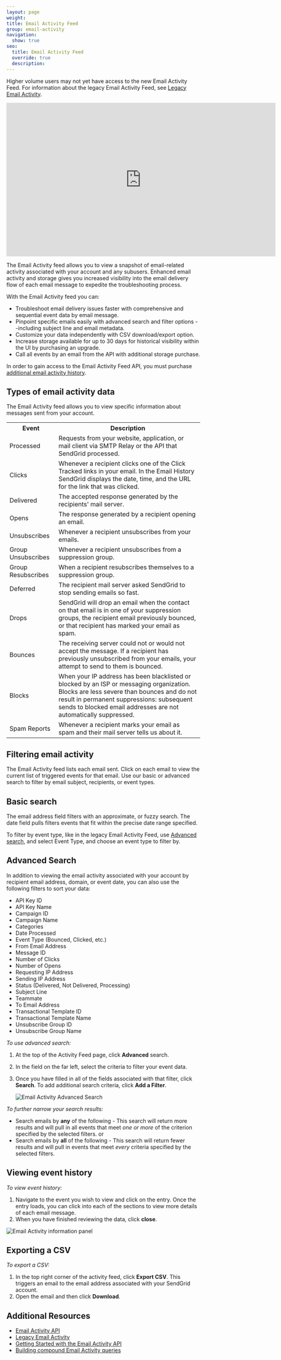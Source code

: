 ```yaml
---
layout: page
weight:
title: Email Activity Feed
group: email-activity
navigation:
  show: true
seo:
  title: Email Activity Feed
  override: true
  description:
---
```

<call-out>

Higher volume users may not yet have access to the new Email Activity Feed. For information about the legacy Email Activity Feed, see [Legacy Email Activity]({{root_url}}/help-support/analytics-and-reporting/email-activity/).

</call-out>

<iframe src="https://player.vimeo.com/video/259928139" width="700" height="400" frameborder="0" webkitallowfullscreen mozallowfullscreen allowfullscreen></iframe>

The Email Activity feed allows you to view a snapshot of email-related activity associated with your account and any subusers. Enhanced email activity and storage gives you increased visibility into the email delivery flow of each email message to expedite the troubleshooting process.

With the Email Activity feed you can:

* Troubleshoot email delivery issues faster with comprehensive and sequential event data by email message.
* Pinpoint specific emails easily with advanced search and filter options --including subject line and email metadata.
* Customize your data independently with CSV download/export option.
* Increase storage available for up to 30 days for historical visibility within the UI by purchasing an upgrade.
* Call all events by an email from the API with additional storage purchase.

<call-out>

In order to gain access to the Email Activity Feed API, you must purchase [additional email activity history](https://app.sendgrid.com/settings/billing/addons/email_activity).

</call-out>

## 	Types of email activity data
 	
The Email Activity feed allows you to view specific information about messages sent from your account.

<table class="table" style="table-layout:fixed">
  <tr>
  <th  >Event</th>
    <th  >Description</th>
    </tr>
    <tr>
    <td>Processed</td>
    <td>Requests from your website, application, or mail client via SMTP Relay or the API that SendGrid processed.</td>
  </tr>
  <tr>
    <td>Clicks</td>
    <td>Whenever a recipient clicks one of the Click Tracked links in your email. In the Email History SendGrid displays the date, time, and the URL for the link that was clicked.</td>
  </tr>
  <tr>
    <td>Delivered</td>
    <td>The accepted response generated by the recipients' mail server.</td>
  </tr>
  <tr>
    <td>Opens</td>
    <td>The response generated by a recipient opening an email.</td>
  </tr>
  <tr>
    <td>Unsubscribes</td>
    <td>Whenever a recipient unsubscribes from your emails. </td>
  </tr>
  <tr>
    <td>Group Unsubscribes</td>
    <td>Whenever a recipient unsubscribes from a suppression group.</td>
  </tr>
  <tr>
    <td>Group Resubscribes</td>
    <td>When a recipient resubscribes themselves to a suppression group.</td>
  </tr>
  <tr>
    <td>Deferred</td>
    <td>The recipient mail server asked SendGrid to stop sending emails so fast.</td>
  </tr>
  <tr>
    <td>Drops</td>
    <td>SendGrid will drop an email when the contact on that email is in one of your suppression groups, the recipient email previously bounced, or that recipient has marked your email as spam.</td>
  </tr>
  <tr>
    <td>Bounces </td>
    <td>The receiving server could not or would not accept the message. If a recipient has previously unsubscribed from your emails, your attempt to send to them is bounced.</td>
  </tr>
  <tr>
    <td>Blocks</td>
    <td>When your IP address has been blacklisted or blocked by an ISP or messaging organization. Blocks are less severe than bounces and do not result in permanent suppressions: subsequent sends to blocked email addresses are not automatically suppressed.</td>
  </tr>
  <tr>
    <td>Spam Reports</td>
    <td>Whenever a recipient marks your email as spam and their mail server tells us about it.</td>
  </tr>
</table>

## 	Filtering email activity
 	
The Email Activity feed lists each email sent. Click on each email to view the current list of triggered events for that email. Use our basic or advanced search to filter by email subject, recipients, or event types.

## 	Basic search
 	
The email address field filters with an approximate, or fuzzy search. The date field pulls filters events that fit within the precise date range specified.

<call-out>

To filter by event type, like in the legacy Email Activity Feed, use [Advanced search](#-Advanced-search), and select Event Type, and choose an event type to filter by.

</call-out>

## 	Advanced Search
 	
In addition to viewing the email activity associated with your account by recipient email address, domain, or event date, you can also use the following filters to sort your data:

* API Key ID
* API Key Name
* Campaign ID
* Campaign Name
* Categories
* Date Processed
* Event Type (Bounced, Clicked, etc.)
* From Email Address
* Message ID
* Number of Clicks
* Number of Opens
* Requesting IP Address
* Sending IP Address
* Status (Delivered, Not Delivered, Processing)
* Subject Line
* Teammate
* To Email Address
* Transactional Template ID
* Transactional Template Name
* Unsubscribe Group ID
* Unsubscribe Group Name

*To use advanced search:*

1. At the top of the Activity Feed page, click **Advanced** search.
1. In the field on the far left, select the criteria to filter your event data.
1. Once you have filled in all of the fields associated with that filter, click **Search**.
   To add additional search criteria, click **Add a Filter**.

   ![]({{root_url}}/img/EASE_advanced_search_filter.gif "Email Activity Advanced Search")

*To further narrow your search results:*

* Search emails by **any** of the following - This search will return more results and will pull in all events that meet *one or more* of the criterion specified by the selected filters.
or
* Search emails by **all** of the following - This search will return fewer results and will pull in events that meet *every* criteria specified by the selected filters.

## 	Viewing event history
 	
*To view event history:*

1. Navigate to the event you wish to view and click on the entry.
   Once the entry loads, you can click into each of the sections to view more details of each email message.
1. When you have finished reviewing the data, click **close**.

![]({{root_url}}/img/EASE_email_information.gif "Email Activity information panel")

## 	Exporting a CSV
 	
*To export a CSV:*

1. In the top right corner of the activity feed, click **Export CSV**.
   This triggers an email to the email address associated with your SendGrid account.
1. Open the email and then click **Download**.

## 	Additional Resources
 	
- [Email Activity API](https://sendgrid.api-docs.io/v3.0/email-activity/filter-all-messages)
- [Legacy Email Activity](https://sendgrid.com/docs/help-support/analytics-and-reporting/email-activity/)
- [Getting Started with the Email Activity API](https://sendgrid.com/docs/for-developers/sending-email/getting-started-email-activity-api/)
- [Building compound Email Activity queries](https://sendgrid.com/docs/for-developers/sending-email/getting-started-email-activity-api/#-Creating-compound-queries)

